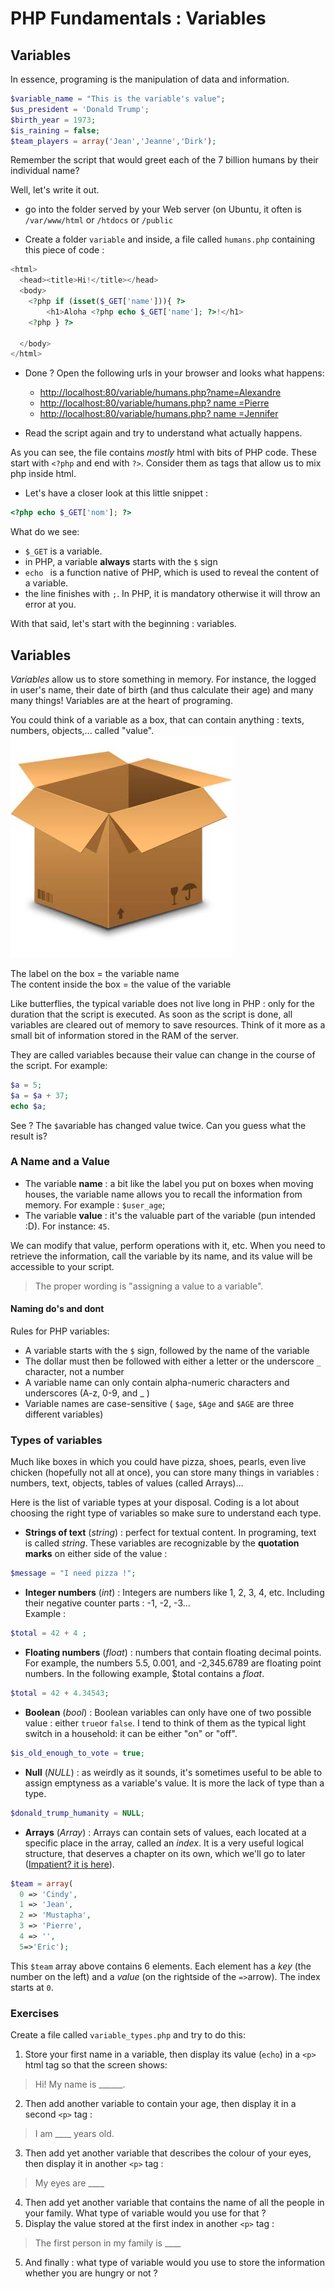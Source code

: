 # PHP Fundamentals : Variables

## Variables

In essence, programing is the manipulation of data and information.

```php
$variable_name = "This is the variable's value";
$us_president = 'Donald Trump';
$birth_year = 1973; 
$is_raining = false;
$team_players = array('Jean','Jeanne','Dirk');
```

Remember the script that would greet each of the 7 billion humans by their
individual name?

Well, let's write it out.

- go into the folder served by your Web server (on Ubuntu, it often is `/var/www/html` or `/htdocs` or `/public`

- Create a folder `variable` and inside, a file called `humans.php` containing this piece of code :  

```php
<html>
  <head><title>Hi!</title></head>
  <body>
  	<?php if (isset($_GET['name'])){ ?>
    	<h1>Aloha <?php echo $_GET['name']; ?>!</h1>
   	<?php } ?>
    
  </body>
</html>
```

- Done ? Open the following urls in your browser and looks what happens:  
  - [http://localhost:80/variable/humans.php?name=Alexandre](http://localhost:80/variable/humans.php?name=Alexandre)
  - [http://localhost:80/variable/humans.php? name =Pierre](http://localhost:80/variable/humans.php?name=Pierre)
  - [http://localhost:80/variable/humans.php? name =Jennifer](http://localhost:80/variable/humans.php?name=Jennifer)

- Read the script again and try to understand what actually happens.

As you can see, the file contains *mostly* html with bits of PHP code. These start with  `<?php` and end with `?>`. Consider them as tags that allow us to mix php inside html.  

- Let's have a closer look at this little snippet :  

```php
<?php echo $_GET['nom']; ?>
```

What do we see: 

- ` $_GET ` is a variable.
- in PHP, a variable **always** starts with the `$` sign
- `echo ` is a function native of PHP, which is used to reveal the content of a variable.
- the line finishes with  `;`. In PHP, it is mandatory otherwise it will throw an error at you.

With that said, let's start with the beginning : variables.

## Variables


*Variables* allow us to store something in memory. For instance, the logged in user's name, their date of birth (and thus calculate their age) and many many things! Variables are at the heart of programing.

You could think of a variable as a box, that can contain anything : texts, numbers, objects,... called "value".  
![Carton](./assets/carton.png)

The label on the box = the variable name  
The content inside the box = the value of the variable

Like butterflies, the typical variable does not live long in PHP : only for the duration that the script is executed.
As soon as the script is done, all variables are cleared out of memory to save resources. Think of it more as a small bit of information stored in the RAM of the server.

They are called variables because their value can change in the course of the script. For example: 

```php
$a = 5;
$a = $a + 37;
echo $a;
```

See ? The `$a`variable has changed value twice. Can you guess what the result is?

### A Name and a Value
    
- The variable **name** : a bit like the label you put on boxes when moving houses, the variable name allows you to recall the information from memory. For example : `$user_age`;  
- The variable **value** : it's the valuable part of the variable (pun intended :D). For instance: `45`.  

We can modify that value, perform operations with it, etc. When you need to retrieve the information, call the variable by its name, and its value will be accessible to your script. 

> The proper wording is "assigning a value to a variable".

#### Naming do's and dont

Rules for PHP variables:

- A variable starts with the `$` sign, followed by the name of the variable
- The dollar must then be followed with either a letter or the underscore `_` character, not a number
- A variable name can only contain alpha-numeric characters and underscores (A-z, 0-9, and _ )
- Variable names are case-sensitive ( `$age`, `$Age` and `$AGE` are three different variables)

### Types of variables
Much like boxes in which you could have pizza, shoes, pearls, even live chicken (hopefully not all at once), you can store many things in variables :  numbers, text, objects, tables of values (called Arrays)...

Here is the list of variable types at your disposal. Coding is a lot about choosing the right type of variables so make sure to understand each type.

- **Strings of text** (*string*) : perfect for textual content. In programing, text is called _string_. These variables are recognizable by the **quotation marks** on either side of the value  : 

```php  
$message = "I need pizza !";  
```
- **Integer numbers** (*int*) : Integers are numbers like 1, 2, 3, 4, etc. Including their negative counter parts : -1, -2, -3…  
Example : 

```php 
$total = 42 + 4 ;
```
  
- **Floating numbers** (*float*) : numbers that contain floating decimal points. For example, the numbers 5.5, 0.001, and -2,345.6789 are floating point numbers.  In the following example, $total contains a *float*.

```php 
$total = 42 + 4.34543; 
``` 

- **Boolean** (*bool*) : Boolean variables can only have one of two possible value : either `true`or `false`. I tend to think of them as the typical light switch in a household: it can be either "on" or "off".

```php
$is_old_enough_to_vote = true;
```

- **Null** (*NULL*) : as weirdly as it sounds, it's sometimes useful to be able to assign emptyness as a variable's value. It is more the lack of type than a type.  

```php
$donald_trump_humanity = NULL;
```

- **Arrays** (*Array*) : Arrays can contain sets of values, each located at a specific place in the array, called an *index*. It is a very useful logical structure, that deserves a chapter on its own, which we'll go to later ([Impatient? it is here](php-array.md)).  

```php
$team = array(
  0 => 'Cindy', 
  1 => 'Jean', 
  2 => 'Mustapha', 
  3 => 'Pierre', 
  4 => '', 
  5=>'Eric'); 
```

This `$team` array above contains 6 elements. Each element has a *key* (the number on the left) and a *value* (on the rightside of the `=>`arrow). The index starts at `0`.


### Exercises

Create a file called `variable_types.php` and try to do this:

1. Store your first name in a variable, then display its value (`echo`) in a `<p>` html tag so that the screen shows:   
> Hi! My name is ______. 

2. Then add another variable to contain your age, then display it in a second `<p>` tag : 
> I am ____ years old.
3. Then add yet another variable that describes the colour of your eyes, then display it in another `<p>` tag : 
> My eyes are ____
4. Then add yet another variable that contains the name of all the people in your family. What type of variable would you use for that ?
5. Display the value stored at the first index in another `<p>` tag : 
> The first person in my family is ____

5. And finally : what type of variable would you use to store the information whether you are hungry or not ?
